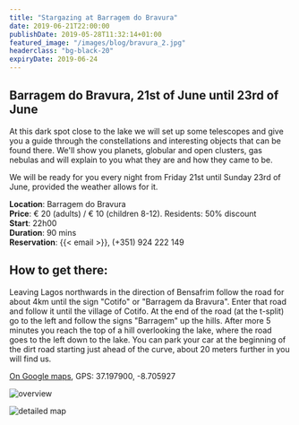 ```yaml
---
title: "Stargazing at Barragem do Bravura"
date: 2019-06-21T22:00:00
publishDate: 2019-05-28T11:32:14+01:00
featured_image: "/images/blog/bravura_2.jpg"
headerclass: "bg-black-20"
expiryDate: 2019-06-24
---
```

## Barragem do Bravura, 21st of June until 23rd of June

At this dark spot close to the lake we will set up some telescopes and give you a guide through the constellations and interesting objects that can be found there.
We'll show you planets, globular and open clusters, gas nebulas and will explain to you what they are and how they came to be.

We will be ready for you every night from Friday 21st until Sunday 23rd of June, provided the weather allows for it.

<!--more-->


__Location__: Barragem do Bravura\
__Price__: &euro; 20 (adults) / &euro; 10 (children 8-12). Residents: 50% discount\
__Start__: 22h00\
__Duration__: 90 mins\
__Reservation__: {{< email >}}, (+351) 924 222 149

## How to get there:

Leaving Lagos northwards in the direction of Bensafrim follow the road for about 4km until the sign "Cotifo" or "Barragem da Bravura".
Enter that road and follow it until the village of Cotifo.
At the end of the road (at the t-split) go to the left and follow the signs "Barragem" up the hills.
After more 5 minutes you reach the top of a hill overlooking the lake, where the road goes to the left down to the lake. You can park your car at the beginning of the dirt road starting just ahead of the curve, about 20 meters further in you will find us.

<a href="https://goo.gl/maps/CFEF24z9oXVvZeJq8" target="_blank">On Google maps</a>, GPS: 37.197900, -8.705927

![overview](../../images/blog/bravura-large.png)



![detailed map](../../images/blog/bravura-detail.png)
